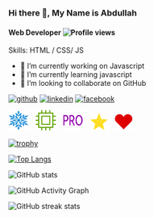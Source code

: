 ### Hi there 👋, My Name is Abdullah 
#### Web Developer ![Profile views](https://gpvc.arturio.dev/Abdullah149081)  

Skills: HTML / CSS/ JS

- 🔭 I’m currently working on Javascript 
- 🌱 I’m currently learning javascript 
- 👯 I’m looking to collaborate on GitHub 


[<img src='https://cdn.jsdelivr.net/npm/simple-icons@3.0.1/icons/github.svg' alt='github' height='40'>](https://github.com/Abdullah149081)  [<img src='https://cdn.jsdelivr.net/npm/simple-icons@3.0.1/icons/linkedin.svg' alt='linkedin' height='40'>](https://www.linkedin.com/in/masud425/)  [<img src='https://cdn.jsdelivr.net/npm/simple-icons@3.0.1/icons/facebook.svg' alt='facebook' height='40'>](https://www.facebook.com/aam.embars)  

<a href='https://archiveprogram.github.com/'><img src='https://raw.githubusercontent.com/acervenky/animated-github-badges/master/assets/acbadge.gif' width='40' height='40'></a> <a href='https://docs.github.com/en/developers'><img src='https://raw.githubusercontent.com/acervenky/animated-github-badges/master/assets/devbadge.gif' width='40' height='40'></a> <a href='https://github.com/pricing'><img src='https://raw.githubusercontent.com/acervenky/animated-github-badges/master/assets/pro.gif' width='40' height='40'></a> <a href='https://stars.github.com/'><img src='https://raw.githubusercontent.com/acervenky/animated-github-badges/master/assets/starbadge.gif' width='35' height='35'></a> <a href='https://docs.github.com/en/github/supporting-the-open-source-community-with-github-sponsors'><img src='https://raw.githubusercontent.com/acervenky/animated-github-badges/master/assets/sponsorbadge.gif' width='35' height='35'></a> 

[![trophy](https://github-profile-trophy.vercel.app/?username=Abdullah149081)](https://github.com/ryo-ma/github-profile-trophy)

[![Top Langs](https://github-readme-stats.vercel.app/api/top-langs/?username=Abdullah149081)](https://github.com/anuraghazra/github-readme-stats)

![GitHub stats](https://github-readme-stats.vercel.app/api?username=Abdullah149081&show_icons=true&count_private=true)  

![GitHub Activity Graph](https://activity-graph.herokuapp.com/graph?username=Abdullah149081)  

![GitHub streak stats](https://github-readme-streak-stats.herokuapp.com/?user=Abdullah149081)  


